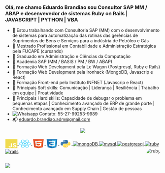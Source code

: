### Olá, me chamo Eduardo Brandiao sou Consultor SAP MM / ABAP e desenvevedor de sistemas Ruby on Rails | JAVASCRIPT | PYTHON | VBA




- 🔭 Estou trabalhando com Consultoria SAP (MM) com o desenvolvimento de sistemas para automatização das rotinas das gerências de Suprimentos de Bens e Serviços para a indústria de Petróleo e Gás
- 🌱 Mestrado Profissional em Contabilidade e Administração Estratégica pela FUCAPE (cursando)
- 🌱 Graduado em Administração e Ciências da Computação
- 🌱 Academia SAP (MM / BASIS / PM / BW / ABAP)
- 🌱 Formação Web Development pela Le Wagon (Postgresql, Ruby e Rails)
- 🌱 Formação Web Development pela Ironhack (MongoDB, Javascrip e React)
- 🌱 Formação Front-end pelo Instituto INFNET (Javascrip e React)
- 🌱 Principais Soft skills: Comunicação | Liderança | Resiliência | Trabalho em equipe | Proatividade
- 🌱 Principais Hard skills: Capacidade de debugar o problema em pequenas etapas | Conhecimento avançado de ERP de grande porte | Conhecimento avançado em Supply Chain | Gestão de pessoas
- <img alt="Whatsapp" src="https://spincommerce.s3.amazonaws.com/2405/products/84573745-04fc-4708-8215-bc3b2ca55f51/icon-whatsapp.svg" width="25"> Contato: 55-27-99253-9989 
- :mailbox_with_mail: eduardo.brandiao.adm@gmail.com

<div align="center">
  <a href="https://github.com/ebrandiao">
  <img height="180em" src="https://github-readme-stats.vercel.app/api?username=ebrandiao&show_icons=true&theme=dracula&include_all_commits=true&count_private=true"/>
<!--   <img height="180em" src="https://github-readme-stats.vercel.app/api/top-langs/?username=ebrandiao&layout=compact&langs_count=7&theme=dracula"/> -->
</div>
  
<div style="display: inline_block"><br>
  <img align="center" alt="Js" height="30" width="40" src="https://raw.githubusercontent.com/devicons/devicon/master/icons/javascript/javascript-plain.svg">
  <img align="center" alt="React" height="30" width="40" src="https://raw.githubusercontent.com/devicons/devicon/master/icons/react/react-original.svg">
  <img align="center" alt="HTML" height="30" width="40" src="https://raw.githubusercontent.com/devicons/devicon/master/icons/html5/html5-original.svg">
  <img align="center" alt="CSS" height="30" width="40" src="https://raw.githubusercontent.com/devicons/devicon/master/icons/css3/css3-original.svg">
  <img align="center" alt="Python" height="30" width="40" src="https://raw.githubusercontent.com/devicons/devicon/master/icons/python/python-original.svg">
  <img align="center" alt="mongoDB" height="30" width="40" src="https://cdn.jsdelivr.net/gh/devicons/devicon/icons/mongodb/mongodb-original-wordmark.svg">
  <img align="center" alt="mysql" height="30" width="40" src="https://cdn.jsdelivr.net/gh/devicons/devicon/icons/mysql/mysql-original.svg">
  <img align="center" alt="postgresql" height="30" width="40" src="https://cdn.jsdelivr.net/gh/devicons/devicon/icons/postgresql/postgresql-original.svg">
  <img align="center" alt="ruby" height="30" width="40" src="https://cdn.jsdelivr.net/gh/devicons/devicon/icons/ruby/ruby-original.svg">
  <img align="center" alt="rails" height="30" width="40" src="https://cdn.jsdelivr.net/gh/devicons/devicon/icons/rails/rails-original-wordmark.svg">
  
  
  <img align="right" alt="ruby" height="150" style="border-radius:50px;" src="https://cdn.jsdelivr.net/gh/devicons/devicon/icons/ruby/ruby-original.svg">
</div>
  
  ##
 
<div> 
  <a href="https://www.linkedin.com/in/eduardobrandiao/" target="_blank"><img src="https://img.shields.io/badge/-LinkedIn-%230077B5?style=for-the-badge&logo=linkedin&logoColor=white" target="_blank"></a> 
 
</div>


